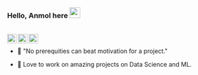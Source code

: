 ### Hello, Anmol here  <img src="https://media.giphy.com/media/hvRJCLFzcasrR4ia7z/giphy.gif" width="25px">

<!--
**Anmol2001/Anmol2001** is a ✨ _special_ ✨ repository because its `README.md` (this file) appears on your GitHub profile.

Here are some ideas to get you started:

- 🔭 I’m currently working on ...
- 🌱 I’m currently learning ...
- 👯 I’m looking to collaborate on ...
- 🤔 I’m looking for help with ...
- 💬 Ask me about ...
- 📫 How to reach me: ...
- 😄 Pronouns: ...
- ⚡ Fun fact: ...
-->
<br>
<a  href="mailto:anmol323c@gmail.com">
<img align="left" alt="Anmol's Gmail" width="22px"  src="https://user-images.githubusercontent.com/54476451/116748947-d2107700-aa1d-11eb-8246-30d17c5464b6.png" /> </a>
<a href="https://twitter.com/Anmolpr27483657">
  <img align="left" alt="Anmol's Twitter" width="22px" src="https://raw.githubusercontent.com/peterthehan/peterthehan/master/assets/twitter.svg" /> </a>
   </a>
<a href="https://www.linkedin.com/in/anmolpreet-singh-5ab048199">
  <img align="left" alt="Anmol's LinkedIN" width="22px" src="https://raw.githubusercontent.com/peterthehan/peterthehan/master/assets/linkedin.svg" />
</a>
<br>

- 🔭 "No prerequities can beat motivation for a project."

- 🌱 Love to work on amazing projects on Data Science and ML. 



